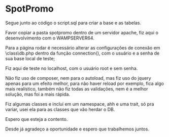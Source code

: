 # SpotPromo

Segue junto ao código o script.sql para criar a base e as tabelas.

Favor copiar a pasta spotpromo dentro de um servidor apache, fiz aqui o desenvolvimento com o WAMPSERVER64.

Para a página rodar é necessário alterar as configurações de conexão em \class\db.php dentro da função connection(), com o usuário e a senha de sua base local de teste;

Fiz aqui de teste no localhost, com o usuário root e sem senha.

Não fiz uso de composer, nem para o autoload, mas fiz uso do jquery apenas para um efeito melhor, para não haver reload por exemplo, fica algo mais realístico, também não fiz todas as validações, nem é a melhor solução, mas foi a mais rápida.

Fiz algumas classes e incluí em um namespace, ahh e uma trait, só pra variar, usei ela para as classes que vão herdar o DB.

Espero que esteja a contento.

Desde já agradeço a oportunidade e espero que trabalhemos juntos.
